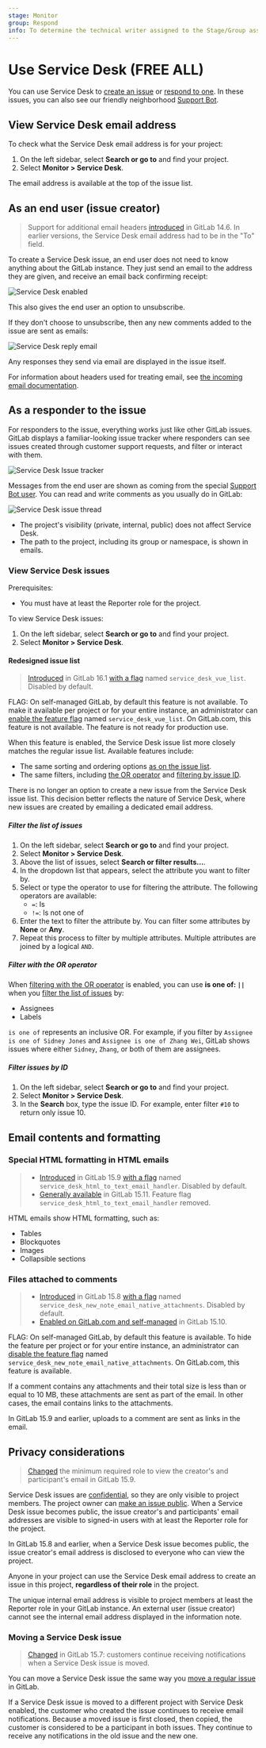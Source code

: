 ```yaml
---
stage: Monitor
group: Respond
info: To determine the technical writer assigned to the Stage/Group associated with this page, see https://about.gitlab.com/handbook/product/ux/technical-writing/#assignments
---
```


# Use Service Desk **(FREE ALL)**

You can use Service Desk to [create an issue](#as-an-end-user-issue-creator) or [respond to one](#as-a-responder-to-the-issue).
In these issues, you can also see our friendly neighborhood [Support Bot](configure.md#support-bot-user).

## View Service Desk email address

To check what the Service Desk email address is for your project:

1. On the left sidebar, select **Search or go to** and find your project.
1. Select **Monitor > Service Desk**.

The email address is available at the top of the issue list.

## As an end user (issue creator)

> Support for additional email headers [introduced](https://gitlab.com/gitlab-org/gitlab/-/issues/346600) in GitLab 14.6. In earlier versions, the Service Desk email address had to be in the "To" field.

To create a Service Desk issue, an end user does not need to know anything about
the GitLab instance. They just send an email to the address they are given, and
receive an email back confirming receipt:

![Service Desk enabled](img/service_desk_confirmation_email.png)

This also gives the end user an option to unsubscribe.

If they don't choose to unsubscribe, then any new comments added to the issue
are sent as emails:

![Service Desk reply email](img/service_desk_reply.png)

Any responses they send via email are displayed in the issue itself.

For information about headers used for treating email, see
[the incoming email documentation](../../../administration/incoming_email.md#accepted-headers).

## As a responder to the issue

For responders to the issue, everything works just like other GitLab issues.
GitLab displays a familiar-looking issue tracker where responders can see
issues created through customer support requests, and filter or interact with them.

![Service Desk Issue tracker](img/service_desk_issue_tracker.png)

Messages from the end user are shown as coming from the special
[Support Bot user](../../../subscriptions/self_managed/index.md#billable-users).
You can read and write comments as you usually do in GitLab:

![Service Desk issue thread](img/service_desk_thread.png)

- The project's visibility (private, internal, public) does not affect Service Desk.
- The path to the project, including its group or namespace, is shown in emails.

### View Service Desk issues

Prerequisites:

- You must have at least the Reporter role for the project.

To view Service Desk issues:

1. On the left sidebar, select **Search or go to** and find your project.
1. Select **Monitor > Service Desk**.

#### Redesigned issue list

> [Introduced](https://gitlab.com/gitlab-org/gitlab/-/issues/413092) in GitLab 16.1 [with a flag](../../../administration/feature_flags.md) named `service_desk_vue_list`. Disabled by default.

FLAG:
On self-managed GitLab, by default this feature is not available. To make it available per project or for your entire instance, an administrator can [enable the feature flag](../../../administration/feature_flags.md) named `service_desk_vue_list`.
On GitLab.com, this feature is not available.
The feature is not ready for production use.

When this feature is enabled, the Service Desk issue list more closely matches the regular issue list.
Available features include:

- The same sorting and ordering options [as on the issue list](../issues/sorting_issue_lists.md).
- The same filters, including [the OR operator](#filter-with-the-or-operator) and [filtering by issue ID](#filter-issues-by-id).

There is no longer an option to create a new issue from the Service Desk issue list.
This decision better reflects the nature of Service Desk, where new issues are created by emailing
a dedicated email address.

##### Filter the list of issues

1. On the left sidebar, select **Search or go to** and find your project.
1. Select **Monitor > Service Desk**.
1. Above the list of issues, select **Search or filter results...**.
1. In the dropdown list that appears, select the attribute you want to filter by.
1. Select or type the operator to use for filtering the attribute. The following operators are
   available:
   - `=`: Is
   - `!=`: Is not one of
1. Enter the text to filter the attribute by.
   You can filter some attributes by **None** or **Any**.
1. Repeat this process to filter by multiple attributes. Multiple attributes are joined by a logical
   `AND`.

##### Filter with the OR operator

When [filtering with the OR operator](../issues/managing_issues.md#filter-with-the-or-operator) is enabled,
you can use **is one of: `||`**
when you [filter the list of issues](#filter-the-list-of-issues) by:

- Assignees
- Labels

`is one of` represents an inclusive OR. For example, if you filter by `Assignee is one of Sidney Jones` and
`Assignee is one of Zhang Wei`, GitLab shows issues where either `Sidney`, `Zhang`, or both of them are assignees.

##### Filter issues by ID

1. On the left sidebar, select **Search or go to** and find your project.
1. Select **Monitor > Service Desk**.
1. In the **Search** box, type the issue ID. For example, enter filter `#10` to return only issue 10.

## Email contents and formatting

### Special HTML formatting in HTML emails

> - [Introduced](https://gitlab.com/gitlab-org/gitlab/-/merge_requests/109811) in GitLab 15.9 [with a flag](../../../administration/feature_flags.md) named `service_desk_html_to_text_email_handler`. Disabled by default.
> - [Generally available](https://gitlab.com/gitlab-org/gitlab/-/merge_requests/116809) in GitLab 15.11. Feature flag `service_desk_html_to_text_email_handler` removed.

HTML emails show HTML formatting, such as:

- Tables
- Blockquotes
- Images
- Collapsible sections

### Files attached to comments

> - [Introduced](https://gitlab.com/gitlab-org/gitlab/-/issues/11733) in GitLab 15.8 [with a flag](../../../administration/feature_flags.md) named `service_desk_new_note_email_native_attachments`. Disabled by default.
> - [Enabled on GitLab.com and self-managed](https://gitlab.com/gitlab-org/gitlab/-/issues/386860) in GitLab 15.10.

FLAG:
On self-managed GitLab, by default this feature is available. To hide the feature per project or for your entire instance, an administrator can [disable the feature flag](../../../administration/feature_flags.md) named `service_desk_new_note_email_native_attachments`.
On GitLab.com, this feature is available.

If a comment contains any attachments and their total size is less than or equal to 10 MB, these
attachments are sent as part of the email. In other cases, the email contains links to the attachments.

In GitLab 15.9 and earlier, uploads to a comment are sent as links in the email.

## Privacy considerations

> [Changed](https://gitlab.com/gitlab-org/gitlab/-/merge_requests/108901) the minimum required role to view the creator's and participant's email in GitLab 15.9.

Service Desk issues are [confidential](../issues/confidential_issues.md), so they are
only visible to project members. The project owner can
[make an issue public](../issues/confidential_issues.md#in-an-existing-issue).
When a Service Desk issue becomes public, the issue creator's and participants' email addresses are
visible to signed-in users with at least the Reporter role for the project.

In GitLab 15.8 and earlier, when a Service Desk issue becomes public, the issue creator's email
address is disclosed to everyone who can view the project.

Anyone in your project can use the Service Desk email address to create an issue in this project, **regardless
of their role** in the project.

The unique internal email address is visible to project members at least
the Reporter role in your GitLab instance.
An external user (issue creator) cannot see the internal email address
displayed in the information note.

### Moving a Service Desk issue

> [Changed](https://gitlab.com/gitlab-org/gitlab/-/issues/372246) in GitLab 15.7: customers continue receiving notifications when a Service Desk issue is moved.

You can move a Service Desk issue the same way you
[move a regular issue](../issues/managing_issues.md#move-an-issue) in GitLab.

If a Service Desk issue is moved to a different project with Service Desk enabled,
the customer who created the issue continues to receive email notifications.
Because a moved issue is first closed, then copied, the customer is considered to be a participant
in both issues. They continue to receive any notifications in the old issue and the new one.
